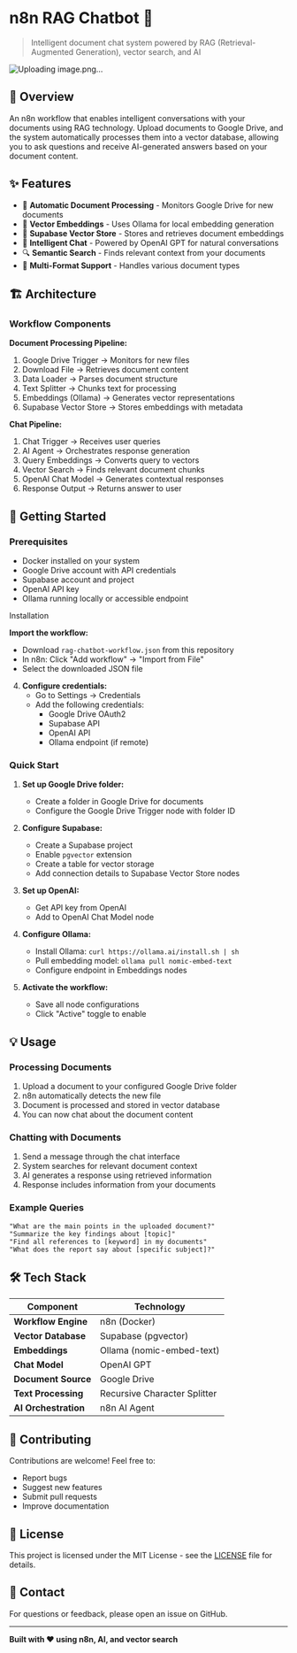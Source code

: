 # n8n RAG Chatbot 🤖

> Intelligent document chat system powered by RAG (Retrieval-Augmented Generation), vector search, and AI

![Uploading image.png…]()


## 📖 Overview

An n8n workflow that enables intelligent conversations with your documents using RAG technology. Upload documents to Google Drive, and the system automatically processes them into a vector database, allowing you to ask questions and receive AI-generated answers based on your document content.

## ✨ Features

- 🔄 **Automatic Document Processing** - Monitors Google Drive for new documents
- 🧠 **Vector Embeddings** - Uses Ollama for local embedding generation
- 💾 **Supabase Vector Store** - Stores and retrieves document embeddings
- 💬 **Intelligent Chat** - Powered by OpenAI GPT for natural conversations
- 🔍 **Semantic Search** - Finds relevant context from your documents
- 📄 **Multi-Format Support** - Handles various document types

## 🏗️ Architecture

### Workflow Components

**Document Processing Pipeline:**
1. Google Drive Trigger → Monitors for new files
2. Download File → Retrieves document content
3. Data Loader → Parses document structure
4. Text Splitter → Chunks text for processing
5. Embeddings (Ollama) → Generates vector representations
6. Supabase Vector Store → Stores embeddings with metadata

**Chat Pipeline:**
1. Chat Trigger → Receives user queries
2. AI Agent → Orchestrates response generation
3. Query Embeddings → Converts query to vectors
4. Vector Search → Finds relevant document chunks
5. OpenAI Chat Model → Generates contextual responses
6. Response Output → Returns answer to user

## 🚀 Getting Started

### Prerequisites

- Docker installed on your system
- Google Drive account with API credentials
- Supabase account and project
- OpenAI API key
- Ollama running locally or accessible endpoint


Installation

**Import the workflow:**
   - Download `rag-chatbot-workflow.json` from this repository
   - In n8n: Click "Add workflow" → "Import from File"
   - Select the downloaded JSON file

4. **Configure credentials:**
   - Go to Settings → Credentials
   - Add the following credentials:
     - Google Drive OAuth2
     - Supabase API
     - OpenAI API
     - Ollama endpoint (if remote)

### Quick Start

1. **Set up Google Drive folder:**
   - Create a folder in Google Drive for documents
   - Configure the Google Drive Trigger node with folder ID

2. **Configure Supabase:**
   - Create a Supabase project
   - Enable `pgvector` extension
   - Create a table for vector storage
   - Add connection details to Supabase Vector Store nodes

3. **Set up OpenAI:**
   - Get API key from OpenAI
   - Add to OpenAI Chat Model node

4. **Configure Ollama:**
   - Install Ollama: `curl https://ollama.ai/install.sh | sh`
   - Pull embedding model: `ollama pull nomic-embed-text`
   - Configure endpoint in Embeddings nodes

5. **Activate the workflow:**
   - Save all node configurations
   - Click "Active" toggle to enable

## 💡 Usage

### Processing Documents

1. Upload a document to your configured Google Drive folder
2. n8n automatically detects the new file
3. Document is processed and stored in vector database
4. You can now chat about the document content

### Chatting with Documents

1. Send a message through the chat interface
2. System searches for relevant document context
3. AI generates a response using retrieved information
4. Response includes information from your documents

### Example Queries

```
"What are the main points in the uploaded document?"
"Summarize the key findings about [topic]"
"Find all references to [keyword] in my documents"
"What does the report say about [specific subject]?"
```




## 🛠️ Tech Stack

| Component | Technology |
|-----------|-----------|
| **Workflow Engine** | n8n (Docker) |
| **Vector Database** | Supabase (pgvector) |
| **Embeddings** | Ollama (nomic-embed-text) |
| **Chat Model** | OpenAI GPT |
| **Document Source** | Google Drive |
| **Text Processing** | Recursive Character Splitter |
| **AI Orchestration** | n8n AI Agent |



## 🤝 Contributing

Contributions are welcome! Feel free to:
- Report bugs
- Suggest new features
- Submit pull requests
- Improve documentation

## 📄 License

This project is licensed under the MIT License - see the [LICENSE](LICENSE) file for details.

## 📧 Contact

For questions or feedback, please open an issue on GitHub.

---

**Built with ❤️ using n8n, AI, and vector search**
